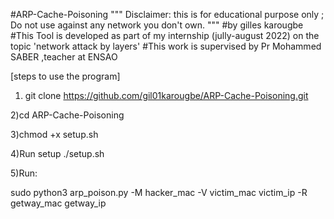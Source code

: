 #ARP-Cache-Poisoning
"""
    Disclaimer: this is for educational purpose only ; Do not use against any network you don't own.
"""
#by gilles karougbe
#This Tool is developed as part of my internship (jully-august 2022) on the topic 'network attack by layers'
#This  work is supervised by Pr Mohammed SABER ,teacher at ENSAO

[steps to use the program]
1) git clone https://github.com/gil01karougbe/ARP-Cache-Poisoning.git

2)cd ARP-Cache-Poisoning

3)chmod +x setup.sh

4)Run setup ./setup.sh

5)Run:

sudo python3 arp_poison.py -M hacker_mac -V victim_mac victim_ip -R getway_mac getway_ip



